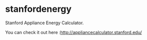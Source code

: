 # stanfordenergy
Stanford Appliance Energy Calculator.


You can check it out here :http://appliancecalculator.stanford.edu/


